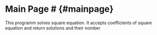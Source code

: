 # Main Page # {#mainpage}

This programm solves square equation. It accepts coefficients of square equation and return solutions and their nomber
